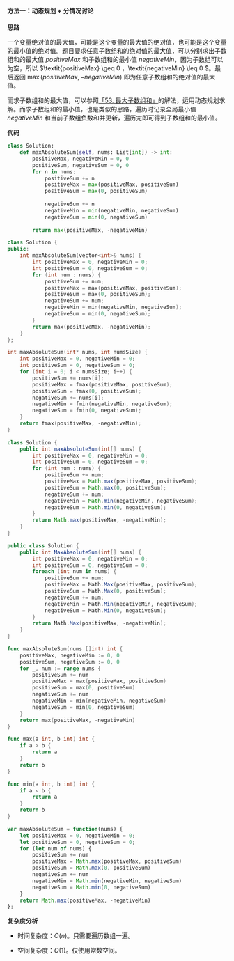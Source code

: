 #### 方法一：动态规划 + 分情况讨论

**思路**

一个变量绝对值的最大值，可能是这个变量的最大值的绝对值，也可能是这个变量的最小值的绝对值。题目要求任意子数组和的绝对值的最大值，可以分别求出子数组和的最大值 $\textit{positiveMax}$ 和子数组和的最小值 $\textit{negativeMin}$，因为子数组可以为空，所以 $\textit{positiveMax} \geq 0 $，$\textit{negativeMin} \leq 0 $。最后返回 $\max(\textit{positiveMax}, -\textit{negativeMin})$ 即为任意子数组和的绝对值的最大值。

而求子数组和的最大值，可以参照[「53. 最大子数组和」](https://leetcode.cn/problems/maximum-subarray/)的解法，运用动态规划求解。而求子数组和的最小值，也是类似的思路，遍历时记录全局最小值 $\textit{negativeMin}$ 和当前子数组负数和并更新，遍历完即可得到子数组和的最小值。

**代码**

```Python [sol1-Python3]
class Solution:
    def maxAbsoluteSum(self, nums: List[int]) -> int:
        positiveMax, negativeMin = 0, 0
        positiveSum, negativeSum = 0, 0
        for n in nums:
            positiveSum += n
            positiveMax = max(positiveMax, positiveSum)
            positiveSum = max(0, positiveSum)
        
            negativeSum += n
            negativeMin = min(negativeMin, negativeSum)
            negativeSum = min(0, negativeSum)
        
        return max(positiveMax, -negativeMin)
```

```C++ [sol1-C++]
class Solution {
public:
    int maxAbsoluteSum(vector<int>& nums) {
        int positiveMax = 0, negativeMin = 0;
        int positiveSum = 0, negativeSum = 0;
        for (int num : nums) {
            positiveSum += num;
            positiveMax = max(positiveMax, positiveSum);
            positiveSum = max(0, positiveSum);
            negativeSum += num;
            negativeMin = min(negativeMin, negativeSum);
            negativeSum = min(0, negativeSum);
        }
        return max(positiveMax, -negativeMin);
    }
};
```

```C [sol1-C]
int maxAbsoluteSum(int* nums, int numsSize) {
    int positiveMax = 0, negativeMin = 0;
    int positiveSum = 0, negativeSum = 0;
    for (int i = 0; i < numsSize; i++) {
        positiveSum += nums[i];
        positiveMax = fmax(positiveMax, positiveSum);
        positiveSum = fmax(0, positiveSum);
        negativeSum += nums[i];
        negativeMin = fmin(negativeMin, negativeSum);
        negativeSum = fmin(0, negativeSum);
    }
    return fmax(positiveMax, -negativeMin);
}
```

```Java [sol1-Java]
class Solution {
    public int maxAbsoluteSum(int[] nums) {
        int positiveMax = 0, negativeMin = 0;
        int positiveSum = 0, negativeSum = 0;
        for (int num : nums) {
            positiveSum += num;
            positiveMax = Math.max(positiveMax, positiveSum);
            positiveSum = Math.max(0, positiveSum);
            negativeSum += num;
            negativeMin = Math.min(negativeMin, negativeSum);
            negativeSum = Math.min(0, negativeSum);
        }
        return Math.max(positiveMax, -negativeMin);
    }
}
```

```C# [sol1-C#]
public class Solution {
    public int MaxAbsoluteSum(int[] nums) {
        int positiveMax = 0, negativeMin = 0;
        int positiveSum = 0, negativeSum = 0;
        foreach (int num in nums) {
            positiveSum += num;
            positiveMax = Math.Max(positiveMax, positiveSum);
            positiveSum = Math.Max(0, positiveSum);
            negativeSum += num;
            negativeMin = Math.Min(negativeMin, negativeSum);
            negativeSum = Math.Min(0, negativeSum);
        }
        return Math.Max(positiveMax, -negativeMin);
    }
}
```

```Go [sol1-Go]
func maxAbsoluteSum(nums []int) int {
    positiveMax, negativeMin := 0, 0
    positiveSum, negativeSum := 0, 0
    for _, num := range nums {
        positiveSum += num
        positiveMax = max(positiveMax, positiveSum)
        positiveSum = max(0, positiveSum)
        negativeSum += num
        negativeMin = min(negativeMin, negativeSum)
        negativeSum = min(0, negativeSum)
    }
    return max(positiveMax, -negativeMin)
}

func max(a int, b int) int {
    if a > b {
        return a
    }
    return b
}

func min(a int, b int) int {
    if a < b {
        return a
    }
    return b
}
```

```JavaScript [sol1-JavaScript]
var maxAbsoluteSum = function(nums) {
    let positiveMax = 0, negativeMin = 0;
    let positiveSum = 0, negativeSum = 0;
    for (let num of nums) {
        positiveSum += num
        positiveMax = Math.max(positiveMax, positiveSum)
        positiveSum = Math.max(0, positiveSum)
        negativeSum += num
        negativeMin = Math.min(negativeMin, negativeSum)
        negativeSum = Math.min(0, negativeSum)
    }
    return Math.max(positiveMax, -negativeMin)
};
```

**复杂度分析**

- 时间复杂度：$O(n)$。只需要遍历数组一遍。

- 空间复杂度：$O(1)$。仅使用常数空间。